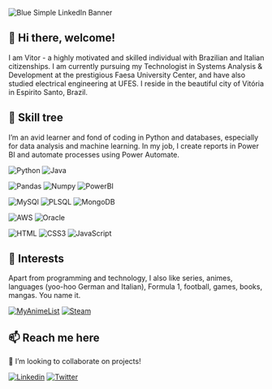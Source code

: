 
![Blue Simple LinkedIn Banner](https://github.com/vitor-dornela/vitor-dornela/assets/149430048/4695e439-7026-486b-b111-3cb39d5f7a54)

## 👋 Hi there, welcome!
I am Vitor - a highly motivated and skilled individual with Brazilian and Italian citizenships. I am currently pursuing my Technologist in Systems Analysis & Development at the prestigious Faesa University Center, and have also studied electrical engineering at UFES. I reside in the beautiful city of Vitória in Espirito Santo, Brazil.

## 🌱 Skill tree

I’m an avid learner and fond of coding in Python and databases, especially for data analysis and machine learning. In my job, I create reports in Power BI and automate processes using Power Automate.

![Python](https://img.shields.io/badge/Python-FFD43B?style=for-the-badge&logo=python&logoColor=blue) ![Java](https://img.shields.io/badge/java-%23ED8B00.svg?style=for-the-badge&logo=openjdk&logoColor=white)

 ![Pandas](https://img.shields.io/badge/Pandas-2C2D72?style=for-the-badge&logo=pandas&logoColor=white) ![Numpy](https://img.shields.io/badge/Numpy-777BB4?style=for-the-badge&logo=numpy&logoColor=white) ![PowerBI](https://img.shields.io/badge/PowerBI-F2C811?style=for-the-badge&logo=Power%20BI&logoColor=white)

![MySQl](https://img.shields.io/badge/MySQL-005C84?style=for-the-badge&logo=mysql&logoColor=white) ![PLSQL](https://img.shields.io/badge/PLSQL-F80000?style=for-the-badge&logo=oracle&logoColor=black) ![MongoDB](https://img.shields.io/badge/MongoDB-4EA94B?style=for-the-badge&logo=mongodb&logoColor=white)

![AWS](https://img.shields.io/badge/Amazon_AWS-FF9900?style=for-the-badge&logo=amazonaws&logoColor=white) ![Oracle](https://img.shields.io/badge/Oracle-F80000?style=for-the-badge&logo=oracle&logoColor=black)

![HTML](https://img.shields.io/badge/HTML5-E34F26?style=for-the-badge&logo=html5&logoColor=white) ![CSS3](https://img.shields.io/badge/CSS3-1572B6?style=for-the-badge&logo=css3&logoColor=white) ![JavaScript](https://img.shields.io/badge/JavaScript-323330?style=for-the-badge&logo=javascript&logoColor=F7DF1E)

## 👀 Interests
Apart from programming and technology, I also like series, animes, languages (yoo-hoo German and Italian), Formula 1, football, games, books, mangas. You name it.

[![MyAnimeList](https://img.shields.io/badge/Myanimelist-2E51A2?style=for-the-badge&logo=myanimelist&logoColor=white)](https://myanimelist.net/profile/vitorgunarea) [![Steam](https://img.shields.io/badge/Steam-000000?style=for-the-badge&logo=steam&logoColor=white)](https://steamcommunity.com/profiles/76561198034548900/)



## 📫 Reach me here 
💞️ I’m looking to collaborate on projects!

[![Linkedin](https://img.shields.io/badge/LinkedIn-0077B5?style=for-the-badge&logo=linkedin&logoColor=white)](https://www.linkedin.com/in/vitor-dornela/) [![Twitter](https://img.shields.io/badge/Twitter-1DA1F2?style=for-the-badge&logo=twitter&logoColor=white)](witter.com/vitor_dornela_m)

<!---
vitor-dornela/vitor-dornela is a ✨ special ✨ repository because its `README.md` (this file) appears on your GitHub profile.
You can click the Preview link to take a look at your changes.

Repositoório massa para pegar badges:
https://github.com/alexandresanlim/Badges4-README.md-Profile 
--->
